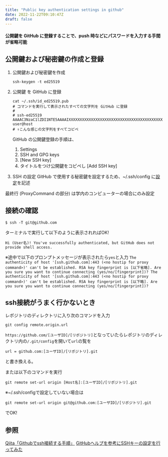 ```yaml
---
title: "Public key authentication settings in github"
date: 2022-11-22T09:10:47Z
draft: false
---
```



#### 公開鍵を GitHub に登録することで、push 時などにパスワードを入力する手間が省略可能

## 公開鍵および秘密鍵の作成と登録
1. 公開鍵および秘密鍵を作成
    ```
    ssh-keygen -t ed25519
    ```
1. 公開鍵 を GitHub に登録
    ```
    cat ~/.ssh/id_ed25519.pub
    # コマンドを実行して表示されたすべての文字列を GitHub に登録
    #
    # ssh-ed25519 AAAAC3NzaC1lZDI1NTE5AAAAIXXXXXXXXXXXXXXXXXXXXXXXXXXXXXXXXXXXXXXXXXXX user@host
    # ↑こんな感じの文字列をすべてコピペ
    ```

    GitHub の公開鍵登録の手順は、
    1. Settings
    1. SSH and GPG keys
    1. [New SSH key]
    1. タイトルをつけ公開鍵をコピペし [Add SSH key]

1. SSH の設定 GitHub で使用する秘密鍵を設定するため、~/.ssh/config に[設定](https://github.com/MoeMatsuda-ai/info_study/wiki/Create-ssh_GitHub#%E5%85%AC%E9%96%8B%E9%8D%B5%E3%81%8A%E3%82%88%E3%81%B3%E7%A7%98%E5%AF%86%E9%8D%B5%E3%81%AE%E4%BD%9C%E6%88%90%E3%81%A8%E7%99%BB%E9%8C%B2)を記述

最終行 (ProxyCommand の部分) は学内のコンピューターの場合にのみ設定
## 接続の確認
```
$ ssh -T git@github.com
```
ターミナルで実行して以下のように表示されればOK!
```
Hi (User名)! You've successfully authenticated, but GitHub does not provide shell access.
```
※途中で以下のプロンプトメッセージが表示されたら`yes`と入力
    ```
    The authenticity of host '[ssh.github.com]:443 (<no hostip for proxy command>)' can't be established.
    RSA key fingerprint is [以下省略].
    Are you sure you want to continue connecting (yes/no/[fingerprint])? The authenticity of host '[ssh.github.com]:443 (<no hostip for proxy command>)' can't be established.
    RSA key fingerprint is [以下略].
    Are you sure you want to continue connecting (yes/no/[fingerprint])? 
    ```

## ssh接続がうまく行かないとき
レポジトリのディレクトリに入り次のコマンドを入力
```
git config remote.origin.url
```
`https://github.com/[ユーザID]/[リポジトリ]`となっていたらレポジトリのディレクトリ内の`/.git/config`を開いて`url`の覧を
```
url = github.com:[ユーザID]/[リポジトリ].git
```
と書き換える。

または以下のコマンドを実行
```
git remote set-url origin [Host名]:[ユーザID]/[リポジトリ].git
```

※~/.ssh/configで設定していない場合は
```
git remote set-url origin git@github.com:[ユーザID]/[リポジトリ].git
```
でOK!

## 参照
[Qiita「Githubでssh接続する手順」](https://qiita.com/shizuma/items/2b2f873a0034839e47ce)
[GitHubヘルプを参考にSSHキーの設定を行ってみた](https://dev.classmethod.jp/articles/github-ssh-setting/)